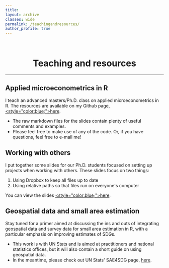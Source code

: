 ```yaml
---
title: 
layout: archive
classes: wide
permalink: /teachingandresources/
author_profile: true
---
```

<br/> 


# <center> Teaching and resources </center>
- - -

## Applied microeconometrics in R

I teach an advanced masters/Ph.D. class on applied microeconometrics in R. The resources are available on my Github page, [<style="color:blue;">here</style>](https://github.com/JoshMerfeld/applied-microeconometrics).

- The raw markdown files for the slides contain plenty of useful comments and examples.
- Please feel free to make use of any of the code. Or, if you have questions, feel free to e-mail me!


## Working with others

I put together some slides for our Ph.D. students focused on setting up projects when working with others. These slides focus on two things:

1. Using Dropbox to keep all files up to date
2. Using relative paths so that files run on everyone's computer

You can view the slides [<style="color:blue;">here</style>](https://joshmerfeld.github.io/sharedworkspaces/#1).


## Geospatial data and small area estimation

Stay tuned for a primer aimed at discussing the ins and outs of integrating geospatial data and survey data for small area estimation in R, with a particular emphasis on improving estimates of SDGs.

- This work is with UN Stats and is aimed at practitioners and national statistics offices, but it will also contain a short guide on using geospatial data. 
- In the meantime, please check out UN Stats' SAE4SDG page, [here](https://unstats.un.org/wiki/display/SAE4SDG/).






